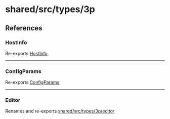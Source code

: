 # shared/src/types/3p

## References

### HostInfo

Re-exports [HostInfo](HostInfo.types/type-aliases/host-info.md)

<hr />

### ConfigParams

Re-exports [ConfigParams](HostInfo.types/type-aliases/config-params.md)

<hr />

### Editor

Renames and re-exports [shared/src/types/3p/editor](editor/index.md)
